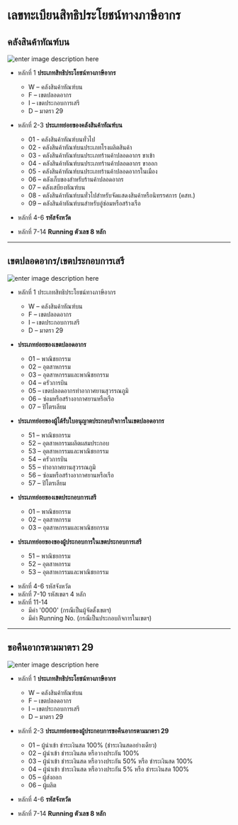 เลขทะเบียนสิทธิประโยชน์ทางภาษีอากร
==

## คลังสินค้าทัณฑ์บน

![enter image description here](https://github.com/yosarawut/KnowledgeCenter/raw/master/img/e-tax-incentive/tax-incentive-no-1.jpg)

- หลักที่ 1 **ประเภทสิทธิประโยชน์ทางภาษีอากร**
	* W – คลังสินค้าทัณฑ์บน
	* F – เขตปลอดอากร
	* I – เขตประกอบการเสรี
	* D – มาตรา  29

- หลักที่ 2-3 **ประเภทย่อยของคลังสินค้าทัณฑ์บน**
	- 01 - คลังสินค้าทัณฑ์บนทั่วไป 
	- 02  - คลังสินค้าทัณฑ์บนประเภทโรงผลิตสินค้า
	- 03  - คลังสินค้าทัณฑ์บนประเภทร้านค้าปลอดอากร ขาเข้า
	- 04  - คลังสินค้าทัณฑ์บนประเภทร้านค้าปลอดอากร ขาออก
	- 05  - คลังสินค้าทัณฑ์บนประเภทร้านค้าปลอดอากรในเมือง
	- 06  – คลังเก็บของสำหรับร้านค้าปลอดอากร
	- 07  – คลังเสบียงทัณฑ์บน
	- 08  - คลังสินค้าทัณฑ์บนทั่วไปสำหรับจัดแสดงสินค้าหรือนิทรรศการ  (คสท.)
	- 09  – คลังสินค้าทัณฑ์บนสำหรับอู่ซ่อมหรือสร้างเรือ

- หลักที่ 4-6 **รหัสจังหวัด**
- หลักที่ 7-14  **Running ตัวเลข 8 หลัก**

---

## เขตปลอดอากร/เขตประกอบการเสรี

![enter image description here](https://github.com/yosarawut/KnowledgeCenter/raw/master/img/e-tax-incentive/tax-incentive-no-2.jpg)

- หลักที่ 1 ประเภทสิทธิประโยชน์ทางภาษีอากร
	* W – คลังสินค้าทัณฑ์บน
	* F – เขตปลอดอากร
	* I – เขตประกอบการเสรี
	* D – มาตรา  29

- **ประเภทย่อยของเขตปลอดอากร**
	* 01 – พาณิชยกรรม 
	* 02  – อุตสาหกรรม
	* 03  – อุตสาหกรรมและพาณิชยกรรม
	* 04  – ครัวการบิน
	* 05 – เขตปลอดอากรท่าอากาศยานสุวรรณภูมิ
	* 06  – ซ่อมหรือสร้างอากาศยานหรือเรือ
	* 07  – ปิโตรเลียม

* **ประเภทย่อยของผู้ได้รับใบอนุญาตประกอบกิจการในเขตปลอดอากร**  

	* 51 – พาณิชยกรรม
	* 52  – อุตสาหกรรมผลิตผสมประกอบ
	* 53  – อุตสาหกรรมและพาณิชยกรรม
	* 54  – ครัวการบิน
	* 55 – ท่าอากาศยานสุวรรณภูมิ
	* 56  – ซ่อมหรือสร้างอากาศยานหรือเรือ
	* 57  – ปิโตรเลียม

* **ประเภทย่อยของเขตประกอบการเสรี**
	* 01 – พาณิชยกรรม
	* 02  – อุตสาหกรรม 
	* 03  – อุตสาหกรรมและพาณิชยกรรม

* **ประเภทย่อยของของผู้ประกอบการในเขตประกอบการเสรี**
	* 51 – พาณิชยกรรม
	* 52  – อุตสาหกรรม
	* 53  – อุตสาหกรรมและพาณิชยกรรม




- หลักที่ 4-6 รหัสจังหวัด 
- หลักที่ 7-10  รหัสเขตฯ 4 หลัก
- หลักที่ 11-14 
	- มีค่า '0000' (กรณีเป็นผู้จัดตั้งเขตฯ)
	- มีค่า Running No. (กรณีเป็นประกอบกิจการในเขตฯ)

----

## ขอคืนอากรตามมาตรา  29

![enter image description here](https://github.com/yosarawut/KnowledgeCenter/raw/master/img/e-tax-incentive/tax-incentive-no-3.jpg)

- หลักที่ 1 **ประเภทสิทธิประโยชน์ทางภาษีอากร**
	* W – คลังสินค้าทัณฑ์บน
	* F – เขตปลอดอากร
	* I – เขตประกอบการเสรี
	* D – มาตรา  29

- หลักที่ 2-3 **ประเภทย่อยของผู้ประกอบการขอคืนอากรตามมาตรา  29**
	* 01 –   ผู้นำเข้า ชำระเงินสด 100% (ชำระเงินสดอย่างเดียว)
	* 02 – ผู้นำเข้า  ชำระเงินสด หรือวางประกัน 100% 
	* 03 –   ผู้นำเข้า  ชำระเงินสด หรือวางประกัน 50% หรือ  ชำระเงินสด  100% 
	* 04  –   ผู้นำเข้า  ชำระเงินสด หรือวางประกัน 5% หรือ  ชำระเงินสด  100% 
	* 05  – ผู้ส่งออก
	* 06 – ผู้ผลิต
	
- หลักที่ 4-6 **รหัสจังหวัด**
- หลักที่ 7-14  **Running ตัวเลข 8 หลัก**
<!--stackedit_data:
eyJoaXN0b3J5IjpbLTkyNTQ4ODcwNCwtMTY3NjMxMzE5MCwtND
IwOTY0MjY2LDM4NDA1NDU2OCwtNjE0MzMyNjgzLC0xNjA0ODI3
MzIxXX0=
-->